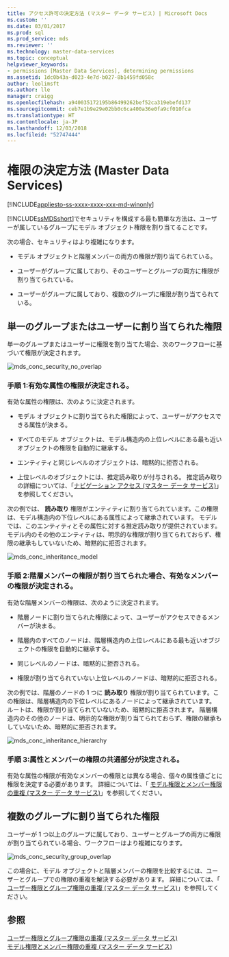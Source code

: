 ```yaml
---
title: アクセス許可の決定方法 (マスター データ サービス) | Microsoft Docs
ms.custom: ''
ms.date: 03/01/2017
ms.prod: sql
ms.prod_service: mds
ms.reviewer: ''
ms.technology: master-data-services
ms.topic: conceptual
helpviewer_keywords:
- permissions [Master Data Services], determining permissions
ms.assetid: 1dc0b43a-d023-4e7d-b027-8b1459fd058c
author: leolimsft
ms.author: lle
manager: craigg
ms.openlocfilehash: a940035172195b86499262bef52ca319ebefd137
ms.sourcegitcommit: ceb7e1b9e29e02bb0c6ca400a36e0fa9cf010fca
ms.translationtype: HT
ms.contentlocale: ja-JP
ms.lasthandoff: 12/03/2018
ms.locfileid: "52747444"
---
```

# <a name="how-permissions-are-determined-master-data-services"></a>権限の決定方法 (Master Data Services)

[!INCLUDE[appliesto-ss-xxxx-xxxx-xxx-md-winonly](../includes/appliesto-ss-xxxx-xxxx-xxx-md-winonly.md)]

  [!INCLUDE[ssMDSshort](../includes/ssmdsshort-md.md)]でセキュリティを構成する最も簡単な方法は、ユーザーが属しているグループにモデル オブジェクト権限を割り当てることです。  
  
 次の場合、セキュリティはより複雑になります。  
  
-   モデル オブジェクトと階層メンバーの両方の権限が割り当てられている。  
  
-   ユーザーがグループに属しており、そのユーザーとグループの両方に権限が割り当てられている。  
  
-   ユーザーがグループに属しており、複数のグループに権限が割り当てられている。  
  
## <a name="permissions-assigned-to-a-single-group-or-user"></a>単一のグループまたはユーザーに割り当てられた権限  
 単一のグループまたはユーザーに権限を割り当てた場合、次のワークフローに基づいて権限が決定されます。  
  
 ![mds_conc_security_no_overlap](../master-data-services/media/mds-conc-security-no-overlap.gif "mds_conc_security_no_overlap")  
  
### <a name="step-1-effective-attribute-permissions-are-determined"></a>手順 1:有効な属性の権限が決定される。  
 有効な属性の権限は、次のように決定されます。  
  
-   モデル オブジェクトに割り当てられた権限によって、ユーザーがアクセスできる属性が決まる。  
  
-   すべてのモデル オブジェクトは、モデル構造内の上位レベルにある最も近いオブジェクトの権限を自動的に継承する。  
  
-   エンティティと同じレベルのオブジェクトは、暗黙的に拒否される。  
  
-   上位レベルのオブジェクトには、推定読み取りが付与される。 推定読み取りの詳細については、「[ナビゲーション アクセス (マスター データ サービス)](../master-data-services/navigational-access-master-data-services.md)」を参照してください。  
  
 次の例では、 **読み取り** 権限がエンティティに割り当てられています。この権限は、モデル構造内の下位レベルにある属性によって継承されています。 モデルでは、このエンティティとその属性に対する推定読み取りが提供されています。 モデル内のその他のエンティティは、明示的な権限が割り当てられておらず、権限の継承もしていないため、暗黙的に拒否されます。  
  
 ![mds_conc_inheritance_model](../master-data-services/media/mds-conc-inheritance-model.gif "mds_conc_inheritance_model")  
  
### <a name="step-2-if-hierarchy-member-permissions-are-assigned-effective-member-permissions-are-determined"></a>手順 2:階層メンバーの権限が割り当てられた場合、有効なメンバーの権限が決定される。  
 有効な階層メンバーの権限は、次のように決定されます。  
  
-   階層ノードに割り当てられた権限によって、ユーザーがアクセスできるメンバーが決まる。  
  
-   階層内のすべてのノードは、階層構造内の上位レベルにある最も近いオブジェクトの権限を自動的に継承する。  
  
-   同じレベルのノードは、暗黙的に拒否される。  
  
-   権限が割り当てられていない上位レベルのノードは、暗黙的に拒否される。  
  
 次の例では、階層のノードの 1 つに **読み取り** 権限が割り当てられています。この権限は、階層構造内の下位レベルにあるノードによって継承されています。 ルートは、権限が割り当てられていないため、暗黙的に拒否されます。 階層構造内のその他のノードは、明示的な権限が割り当てられておらず、権限の継承もしていないため、暗黙的に拒否されます。  
  
 ![mds_conc_inheritance_hierarchy](../master-data-services/media/mds-conc-inheritance-hierarchy.gif "mds_conc_inheritance_hierarchy")  
  
### <a name="step-3-the-intersection-of-attribute-and-member-permissions-is-determined"></a>手順 3:属性とメンバーの権限の共通部分が決定される。  
 有効な属性の権限が有効なメンバーの権限とは異なる場合、個々の属性値ごとに権限を決定する必要があります。 詳細については、「 [モデル権限とメンバー権限の重複 (マスター データ サービス)](../master-data-services/overlapping-model-and-member-permissions-master-data-services.md)」を参照してください。  
  
## <a name="permissions-assigned-to-multiple-groups"></a>複数のグループに割り当てられた権限  
 ユーザーが 1 つ以上のグループに属しており、ユーザーとグループの両方に権限が割り当てられている場合、ワークフローはより複雑になります。  
  
 ![mds_conc_security_group_overlap](../master-data-services/media/mds-conc-security-group-overlap.gif "mds_conc_security_group_overlap")  
  
 この場合に、モデル オブジェクトと階層メンバーの権限を比較するには、ユーザーとグループでの権限の重複を解決する必要があります。 詳細については、「 [ユーザー権限とグループ権限の重複 (マスター データ サービス)](../master-data-services/overlapping-user-and-group-permissions-master-data-services.md)」を参照してください。  
  
## <a name="see-also"></a>参照  
 [ユーザー権限とグループ権限の重複 (マスター データ サービス)](../master-data-services/overlapping-user-and-group-permissions-master-data-services.md)   
 [モデル権限とメンバー権限の重複 (マスター データ サービス)](../master-data-services/overlapping-model-and-member-permissions-master-data-services.md)  
  
  
